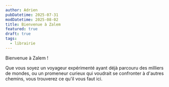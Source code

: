 ```yaml
---
author: Adrien
pubDatetime: 2025-07-31
modDatetime: 2025-08-02
title: Bienvenue à Zalem
featured: true
draft: true
tags:
  - librairie
---
```

Bienvenue à Zalem !

Que vous soyez un voyageur expérimenté ayant déjà parcouru des milliers de mondes, ou un promeneur curieux qui voudrait se confronter à d'autres chemins, vous trouverez ce qu'il vous faut ici.